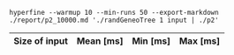 `hyperfine --warmup 10 --min-runs 50 --export-markdown ./report/p2_10000.md './randGeneoTree 1 input | ./p2'`

| Size of input | Mean [ms] | Min [ms] | Max [ms] |
|:---|---:|---:|---:|
